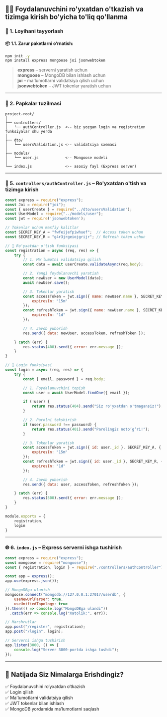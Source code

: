 ## 🧑‍🏫 Foydalanuvchini ro'yxatdan o'tkazish va tizimga kirish bo'yicha to'liq qo'llanma

### 📁 1. Loyihani tayyorlash

#### 📦 1.1. Zarur paketlarni o‘rnatish:

```bash
npm init -y
npm install express mongoose joi jsonwebtoken
```

> **express** – serverni yaratish uchun  
> **mongoose** – MongoDB bilan ishlash uchun  
> **joi** – ma'lumotlarni validatsiya qilish uchun  
> **jsonwebtoken** – JWT tokenlar yaratish uchun

---

### 📂 2. Papkalar tuzilmasi

```
project-root/
│
├── controllers/
│   └── authController.js  <-- biz yozgan login va registration funksiyalar shu yerda
│
├── dto/
│   └── usersValidation.js <-- validatsiya sxemasi
│
├── models/
│   └── user.js            <-- Mongoose modeli
│
└── index.js               <-- asosiy fayl (Express server)
```

---

### 🔐 5. `controllers/authController.js` – Ro'yxatdan o'tish va tizimga kirish

```js
const express = require("express");
const Joi = require("joi");
const { userCreate } = require("../dto/usersValidation");
const UserModel = require("../models/user");
const jwt = require('jsonwebtoken');

// Tokenlar uchun maxfiy kalitlar
const SECRET_KEY_A = "fwfeijefpiwhuef";  // Access token uchun
const SECRET_KEY_R = "g4r3jrgeiojgrijr"; // Refresh token uchun

// 📝 Ro'yxatdan o'tish funksiyasi
const registration = async (req, res) => {
    try {
        // 1. Ma'lumotni validatsiya qilish
        const data = await userCreate.validateAsync(req.body);

        // 2. Yangi foydalanuvchi yaratish
        const newUser = new UserModel(data);
        await newUser.save();

        // 3. Tokenlar yaratish
        const accessToken = jwt.sign({ name: newUser.name }, SECRET_KEY_A, {
            expiresIn: "15m"
        });
        const refreshToken = jwt.sign({ name: newUser.name }, SECRET_KEY_R, {
            expiresIn: "1d"
        });

        // 4. Javob yuborish
        res.send({ data: newUser, accessToken, refreshToken });

    } catch (err) {
        res.status(400).send({ error: err.message });
    }
}

// 🔑 Login funksiyasi
const login = async (req, res) => {
    try {
        const { email, password } = req.body;

        // 1. Foydalanuvchini topish
        const user = await UserModel.findOne({ email });

        if (!user) {
            return res.status(404).send("Siz ro'yxatdan o'tmagansiz!");
        }

        // 2. Parolni tekshirish
        if (user.password !== password) {
            return res.status(401).send("Parolingiz noto‘g‘ri!");
        }

        // 3. Tokenlar yaratish
        const accessToken = jwt.sign({ id: user._id }, SECRET_KEY_A, {
            expiresIn: "15m"
        });
        const refreshToken = jwt.sign({ id: user._id }, SECRET_KEY_R, {
            expiresIn: "1d"
        });

        // 4. Javob yuborish
        res.send({ data: user, accessToken, refreshToken });

    } catch (err) {
        res.status(500).send({ error: err.message });
    }
}

module.exports = {
    registration,
    login
}
```

---

### 🌐 6. `index.js` – Express serverni ishga tushirish

```js
const express = require("express");
const mongoose = require("mongoose");
const { registration, login } = require("./controllers/authController");

const app = express();
app.use(express.json());

// MongoDBga ulanish
mongoose.connect("mongodb://127.0.0.1:27017/userdb", {
    useNewUrlParser: true,
    useUnifiedTopology: true
}).then(() => console.log("MongoDBga ulandi"))
  .catch(err => console.log("Xatolik:", err));

// Marshrutlar
app.post("/register", registration);
app.post("/login", login);

// Serverni ishga tushirish
app.listen(3000, () => {
    console.log("Server 3000-portda ishga tushdi");
});
```

---

## 🔐 Natijada Siz Nimalarga Erishdingiz?

✅ Foydalanuvchini ro‘yxatdan o‘tkazish  
✅ Login qilish  
✅ Ma'lumotlarni validatsiya qilish  
✅ JWT tokenlar bilan ishlash  
✅ MongoDB yordamida ma’lumotlarni saqlash
 
